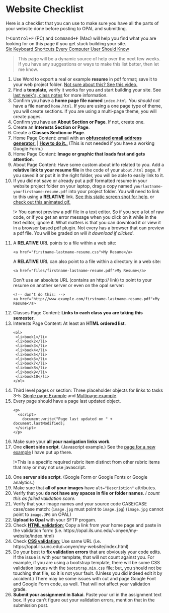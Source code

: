 # Website Checklist

Here is a checklist that you can use to make sure you have all the parts of your website done before posting to OPAL and submitting.

!><kbd>Control+F</kbd> (PC) and <kbd>Command+F</kbd> (Mac) will help you find what you are looking for on this page if you get stuck building your site. <br>[Six Keyboard Shortcuts Every Computer User Should Know](https://lifehacker.com/six-keyboard-shortcuts-every-computer-user-should-know-5836288)

>This page will be a dynamic source of help over the next few weeks. If you have any suggestions or ways to make this list better, then let me know.

<ol>
<li>
Use Word to export a real or example <strong>resume</strong> in pdf format; save it to your web project folder. <a href="https://www.youtube.com/watch?v=3Y-GeTi472A">Not sure about this? See this video.</a>
</li>

<!-- ############ TEMPLATE   ############# -->
<li>
Find a <strong>template</strong>, verify it works for you and start building your site. See <a href="/#/06-templates">last week's, class notes</a> for more information.
</li>

<!-- ############ INDEX.HTML   ############# -->
<li>
Confirm you have a <strong>home page file named</strong> <code>index.html</code>. You <em>should not</em> have a file named <code>home.html</code>. If you are using a one page type of theme, you will create sections. If you are using a multi-page theme, you will create pages.
</li>

<!-- ############ ABOUT.HTML   ############# -->
<li>
Confirm you have an <strong>About Section or Page</strong>. If not, create one.
</li>


<li>Create an <strong>Interests Section or Page</strong>.</li>

<li>
Create a <strong>Classes Section or Page</strong>.
</li>

<!-- ############ EMAIL AND OBFUSCATION.HTML   ############# -->
<li>
Home Page Content: email with an <a href="https://www.albionresearch.com/misc/obfuscator.php"><b>obfuscated email address generator</b>.</a> | <a href="images/obfuscated-email.png"><b>How to do it.</b>.</a>
(This is not needed if you have a working Google Form.)
</li>

<li>
Home Page Content: <b>Image or graphic that loads fast and gets attention</b>.</li>

<li>
About Page Content: Have some custom about info related to you. Add a <b>relative link to your resume file</b> in the code of your <code>about.html</code> page. If you saved it or put it in the right folder, you will be able to easily link to it. </li>

<!-- ############ RESUME   ############# -->
<li>
If you did not save or already put a pdf formatted resume in your website project folder on your laptop, drag a copy named
<code>yourlastname-yourfirstname-resume.pdf</code> into your project folder. You will need to link to this using a <b>RELATIVE</b> link. <a href="images/resume.png">See this static screen shot for help.</a> or <a href="images/resume.gif">check out this animated gif. </a>

!> You cannot preview a pdf file in a text editor. So if you see a lot of raw code, or if you get an error message when you click on it while in the text editor, ignore it. What matters is that you can download it or view it in a browser based pdf plugin. Not every has
a browser that can preview a pdf file. You will be graded on *will it download if clicked*.

</li>

<li>
A <b>RELATIVE</b> URL points to a file within a web site:

```
<a href="firstname-lastname-resume.css">My Resume</a>
```
A <b>RELATIVE</b> URL can also point to a file within a directory in a web site:

```
<a href="files/firstname-lastname-resume.pdf">My Resume</a>
```

Don't use an absolute URL (contains an http:// link) to point to your resume on another server or even on the opal server:

```
<!-- don't do this: -->
<a href="http://www.example.com/firstname-lastname-resume.pdf">My Resume</a>
```
</li>

<li>
Classes Page Content: <b>Links to each class you are taking this semester</b>.
</li>

<li>
Interests Page Content: At least an <b>HTML ordered list</b>.

```
<ol>
 <li>book1</li>
 <li>book2</li>
 <li>book3</li>
 <li>book4</li>
 <li>book5</li>
 <li>book6</li>
 <li>book7</li>
 <li>book8</li>
 <li>book9</li>
 <li>book10</li>
</ol>
```
</li>

<li>
Third level pages or section: Three placeholder objects for links to tasks 3-5. <a href="images/project-links-one-page.png">Single page Example</a> and <a href="images/project-links-multi-page.png">Multipage example</a>.
</li>

<li>
Every page should have a page last updated object.

```
<p>
  <script>
    document.write("Page last updated on " + document.lastModified);
 </script>
</p>
```
</li>

<li>
Make sure your <b>all your navigation links work</b>.
</li>

<li>
One <b>client side script</b>. (Javascript example.) See the <a href="02-scripting.php">page for a new example</a> I have put up there.

!>This is a specific required rubric item distinct from other rubric items that may or may not use javascript.

</li>

<li>
One <b>server side script</b>. (Google Form or Google Fonts or Google analytics.)
</li>


<li>
Make sure that <b>all of your images</b> have <code>alt=&quot;Description&quot;</code> attributes.
</li>

<li>
Verify that you <b>do not have any spaces in file or folder names</b>. <em>I count this as failed validation score.</em>
</li>

<li>
Verify that your image names and your source code CASE/CASE case/case match: (<code>image.jpg</code> must point to <code>image.jpg</code>) (<code>image.jpg</code> cannot point to <code>image.JPG</code> on OPAL)
</li>

<li>
<b>Upload to Opal</b> with your SFTP progam.
</li>

<li>
Check <a href="https://validator.w3.org/"><b>HTML validation</b>:</a> Copy a link from your home page and paste in the  validation form</a>: (i.e. https://opal.ils.unc.edu/~onyen/my-website/index.html)
</li>

<li>
Check <a href="https://jigsaw.w3.org/css-validator/"><b>CSS validation</b>:</a> Use same URL (i.e. https://opal.ils.unc.edu/~onyen/my-website/index.html)
</li>

<li>
Do your best to <b>fix validation errors</b> that are obviously your code edits. If the issue is with your template, that will not count against you.
For example, if you are using a bootstrap template, there will be some CSS validation issues with the <code>bootstrap.min.css</code> file; but, you should not be touching that file, so it is not your fault. (Unless you did indeed edit it by accident.) There may be some issues with cut and page Google Font and Google Form code, as well. That will not affect your validation grade.
</li>

<li>
<b>Submit your assignment in Sakai</b>. Paste your url in the assignment text box. If you can&#39;t figure out your validation errors, mention that in the submission post.
</li>

</ol>
